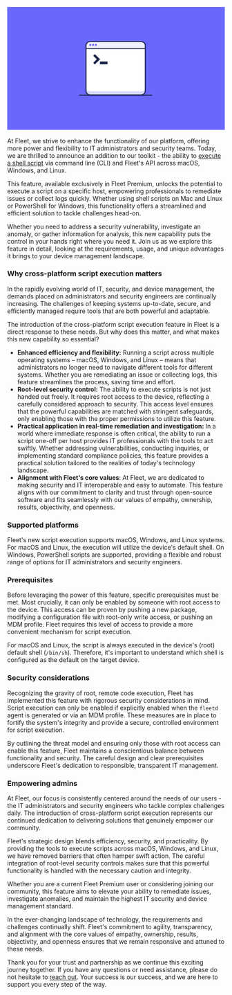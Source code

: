 ![Fleet MDM Cover](../website/assets/images/articles/introducing-cross-platform-script-execution-800x450@2x.png)

At Fleet, we strive to enhance the functionality of our platform, offering more power and flexibility to IT administrators and security teams. Today, we are thrilled to announce an addition to our toolkit - the ability to [execute a shell script](https://fleetdm.com/docs/using-fleet/scripts) via command line (CLI) and Fleet's API across macOS, Windows, and Linux.

This feature, available exclusively in Fleet Premium, unlocks the potential to execute a script on a specific host, empowering professionals to remediate issues or collect logs quickly. Whether using shell scripts on Mac and Linux or PowerShell for Windows, this functionality offers a streamlined and efficient solution to tackle challenges head-on.

Whether you need to address a security vulnerability, investigate an anomaly, or gather information for analysis, this new capability puts the control in your hands right where you need it. Join us as we explore this feature in detail, looking at the requirements, usage, and unique advantages it brings to your device management landscape.


### Why cross-platform script execution matters

In the rapidly evolving world of IT, security, and device management, the demands placed on administrators and security engineers are continually increasing. The challenges of keeping systems up-to-date, secure, and efficiently managed require tools that are both powerful and adaptable.

The introduction of the cross-platform script execution feature in Fleet is a direct response to these needs. But why does this matter, and what makes this new capability so essential?

* **Enhanced efficiency and flexibility:** Running a script across multiple operating systems – macOS, Windows, and Linux – means that administrators no longer need to navigate different tools for different systems. Whether you are remediating an issue or collecting logs, this feature streamlines the process, saving time and effort.
* **Root-level security control:** The ability to execute scripts is not just handed out freely. It requires root access to the device, reflecting a carefully considered approach to security. This access level ensures that the powerful capabilities are matched with stringent safeguards, only enabling those with the proper permissions to utilize this feature.
* **Practical application in real-time remediation and investigation:** In a world where immediate response is often critical, the ability to run a script one-off per host provides IT professionals with the tools to act swiftly. Whether addressing vulnerabilities, conducting inquiries, or implementing standard compliance policies, this feature provides a practical solution tailored to the realities of today's technology landscape.
* **Alignment with Fleet's core values**: At Fleet, we are dedicated to making security and IT interoperable and easy to automate. This feature aligns with our commitment to clarity and trust through open-source software and fits seamlessly with our values of empathy, ownership, results, objectivity, and openness.


### Supported platforms

Fleet's new script execution supports macOS, Windows, and Linux systems. For macOS and Linux, the execution will utilize the device's default shell. On Windows, PowerShell scripts are supported, providing a flexible and robust range of options for IT administrators and security engineers.


### Prerequisites

Before leveraging the power of this feature, specific prerequisites must be met. Most crucially, it can only be enabled by someone with root access to the device. This access can be proven by pushing a new package, modifying a configuration file with root-only write access, or pushing an MDM profile. Fleet requires this level of access to provide a more convenient mechanism for script execution.

For macOS and Linux, the script is always executed in the device's (root) default shell (`/bin/sh`). Therefore, it's important to understand which shell is configured as the default on the target device.


### Security considerations

Recognizing the gravity of root, remote code execution, Fleet has implemented this feature with rigorous security considerations in mind. Script execution can only be enabled if explicitly enabled when the `fleetd` agent is generated or via an MDM profile. These measures are in place to fortify the system's integrity and provide a secure, controlled environment for script execution.

By outlining the threat model and ensuring only those with root access can enable this feature, Fleet maintains a conscientious balance between functionality and security. The careful design and clear prerequisites underscore Fleet's dedication to responsible, transparent IT management.


### Empowering admins

At Fleet, our focus is consistently centered around the needs of our users - the IT administrators and security engineers who tackle complex challenges daily. The introduction of cross-platform script execution represents our continued dedication to delivering solutions that genuinely empower our community.

Fleet's strategic design blends efficiency, security, and practicality. By providing the tools to execute scripts across macOS, Windows, and Linux, we have removed barriers that often hamper swift action. The careful integration of root-level security controls makes sure that this powerful functionality is handled with the necessary caution and integrity.

Whether you are a current Fleet Premium user or considering joining our community, this feature aims to elevate your ability to remediate issues, investigate anomalies, and maintain the highest IT security and device management standard.

In the ever-changing landscape of technology, the requirements and challenges continually shift. Fleet's commitment to agility, transparency, and alignment with the core values of empathy, ownership, results, objectivity, and openness ensures that we remain responsive and attuned to these needs.

Thank you for your trust and partnership as we continue this exciting journey together. If you have any questions or need assistance, please do not hesitate to [reach out](https://fleetdm.com/support). Your success is our success, and we are here to support you every step of the way.


<meta name="category" value="announcements">
<meta name="authorFullName" value="JD Strong">
<meta name="authorGitHubUsername" value="spokanemac">
<meta name="publishedOn" value="2023-10-17">
<meta name="articleTitle" value="Introducing cross-platform script execution">
<meta name="articleImageUrl" value="../website/assets/images/articles/introducing-cross-platform-script-execution-800x450@2x.png">
